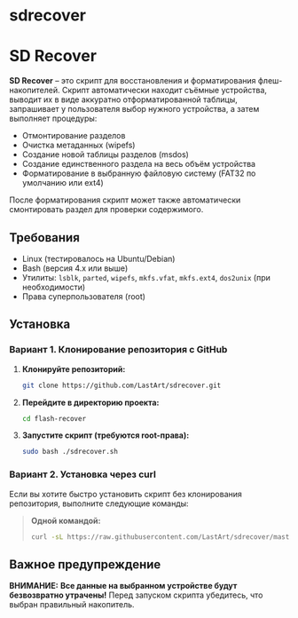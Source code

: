 # sdrecover
# SD Recover

**SD Recover** – это скрипт для восстановления и форматирования флеш-накопителей. 
Скрипт автоматически находит съёмные устройства, выводит их в виде аккуратно отформатированной таблицы, запрашивает у пользователя выбор нужного устройства, 
а затем выполняет процедуры:
- Отмонтирование разделов
- Очистка метаданных (wipefs)
- Создание новой таблицы разделов (msdos)
- Создание единственного раздела на весь объём устройства
- Форматирование в выбранную файловую систему (FAT32 по умолчанию или ext4)

После форматирования скрипт может также автоматически смонтировать раздел для проверки содержимого.

## Требования

- Linux (тестировалось на Ubuntu/Debian)
- Bash (версия 4.x или выше)
- Утилиты: `lsblk`, `parted`, `wipefs`, `mkfs.vfat`, `mkfs.ext4`, `dos2unix` (при необходимости)
- Права суперпользователя (root)

## Установка

### Вариант 1. Клонирование репозитория с GitHub

1. **Клонируйте репозиторий:**

    ```bash
    git clone https://github.com/LastArt/sdrecover.git
    ```
2. **Перейдите в директорию проекта:**

    ```bash
    cd flash-recover
    ```
3. **Запустите скрипт (требуются root-права):**

    ```bash
    sudo bash ./sdrecover.sh
    ```

### Вариант 2. Установка через curl

Если вы хотите быстро установить скрипт без клонирования репозитория, выполните следующие команды:

> **Одной командой:**
> 
> ```bash
> curl -sL https://raw.githubusercontent.com/LastArt/sdrecover/master/sdrecover.sh | sudo bash
> ```


## Важное предупреждение

**ВНИМАНИЕ:** **Все данные на выбранном устройстве будут безвозвратно утрачены!** Перед запуском скрипта убедитесь, что выбран правильный накопитель.



